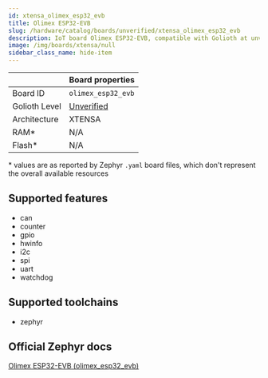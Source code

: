 ```yaml
---
id: xtensa_olimex_esp32_evb
title: Olimex ESP32-EVB
slug: /hardware/catalog/boards/unverified/xtensa_olimex_esp32_evb
description: IoT board Olimex ESP32-EVB, compatible with Golioth at unverified level.
image: /img/boards/xtensa/null
sidebar_class_name: hide-item
---
```


[//]: # (This is an auto-generated file, do not edit! Changes to it will be lost upon re-generation)



|                | Board properties     |
| -------------  | -------------------- |
| Board ID       | `olimex_esp32_evb` |
| Golioth Level  | [Unverified](/hardware#unverified-boards) |
| Architecture   | XTENSA |
| RAM*           | N/A |
| Flash*         | N/A |

\* values are as reported by Zephyr `.yaml` board files, which don't represent the overall available resources



## Supported features

* can
* counter
* gpio
* hwinfo
* i2c
* spi
* uart
* watchdog

## Supported toolchains

* zephyr

## Official Zephyr docs

[Olimex ESP32-EVB (olimex_esp32_evb)](https://docs.zephyrproject.org/latest/boards/xtensa/olimex_esp32_evb/doc/index.html)
